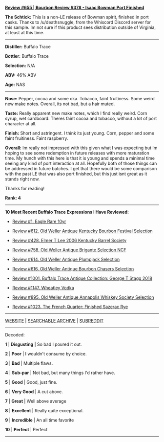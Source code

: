 
[**Review #655 | Bourbon Review #378 - Isaac Bowman Port Finished**]( https://t8ke.review/review-655-isaac-bowman-port-finished-bourbon/)

**The Schtick:** This is a non-LE release of Bowman spirit, finished in port casks. Thanks to /u/deathsnuggle, from the Whiscord Discord server for this sample. Im not sure if this product sees distribution outside of Virginia, at least at this time.   

-----

**Distiller:** Buffalo Trace

**Bottler:** Buffalo Trace

**Selection:** N/A

**ABV:**  46% ABV

**Age:** NAS 

-----

**Nose:**  Pepper, cocoa and some oka. Tobacco, faint fruitiness. Some weird new make notes. Overall, its not bad, but a hair muted. 

**Taste:** Really apparent new make notes, which I find really weird. Corn syrup, wet cardboard. Theres faint cocoa and tobacco, without a lot of port character at all. 

**Finish:** Short and astringent. I think its just young. Corn, pepper and some faint fruitiness. Faint raspberry. 

**Overall:** Im really not impressed with this given what I was expecting but Im hoping to see some redemption in future releases with more maturation time. My hunch with this here is that it is young and spends a minimal time seeing any kind of port interaction at all. Hopefully both of those things can be addressed in future batches. I get that there would be some comparison with the past LE that was also port finished, but this just isnt great as it stands right now. 

Thanks for reading!

**Rank: 4**

----- 

**10 Most Recent Buffalo Trace Expressions I Have Reviewed:** 

- [Review #1. Eagle Rare 10yr]( https://t8ke.review) 

- [Review #612. Old Weller Antique Kentucky Bourbon Festival Selection]( https://t8ke.review/review-612-old-weller-antique-kentucky-bourbon-festival/) 

- [Review #428. Elmer T Lee 2006 Kentucky Barrel Society]( https://t8ke.review/review-428-elmer-t-lee-2006/) 

- [Review #758. Old Weller Antique Brigante Selection NCF]( https://t8ke.review/review-758-old-weller-antique-ncf-brigante-selection/) 

- [Review #614. Old Weller Antique Plumpjack Selection]( https://t8ke.review/review-614-old-weller-antique-plumpjack-ncf/) 

- [Review #616. Old Weller Antique Bourbon Chasers Selection]( https://t8ke.review/review-616-old-weller-antique-bourbon-chasers/) 

- [Review #1001. Buffalo Trace Antique Collection: George T Stagg 2018]( https://t8ke.review/review-1001-buffalo-trace-antique-collection-2018-george-t-stagg-2018/) 

- [Review #1147. Wheatley Vodka]( https://t8ke.review/review-1147-wheatley-vodka/) 

- [Review #895. Old Weller Antique Annapolis Whiskey Society Selection]( https://t8ke.review/review-895-old-weller-antique-ncf-annapolis-whisky-society-selection/) 

- [Review #1023. The French Quarter: Finished Sazerac Rye]( https://t8ke.review/review-1023-the-french-quarter-finished-sazerac-rye/) 

-----

[WEBSITE](https://t8ke.review) | [SEARCHABLE ARCHIVE](https://t8ke.review/review-archive/) | [SUBREDDIT](https://reddit.com/r/t8kereviews)

-----

Decoded:

**1** | **Disgusting** | So bad I poured it out.

**2** | **Poor** | I wouldn't consume by choice.

**3** | **Bad** | Multiple flaws.

**4** | **Sub-par** | Not bad, but many things I'd rather have.

**5** | **Good** | Good, just fine.

**6** | **Very Good** | A cut above.

**7** | **Great** | Well above average

**8** | **Excellent** | Really quite exceptional.

**9** | **Incredible** | An all time favorite

**10** | **Perfect** | Perfect

----

